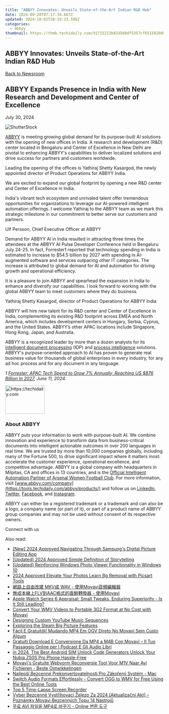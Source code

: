 ```yaml
---
title: "ABBYY Innovates: Unveils State-of-the-Art Indian R&D Hub"
date: 2024-09-28T07:17:34.667Z
updated: 2024-10-02T20:19:23.596Z
categories:
  - abbyy
thumbnail: https://thmb.techidaily.com/91715213b833560df5357cf6515828851bc7618f2025585b01b64f73f1ad8f14.jpg
---
```


## ABBYY Innovates: Unveils State-of-the-Art Indian R&D Hub

[Back to Newsroom](https://tools.techidaily.com/abbyy/products/)

## ABBYY Expands Presence in India with New Research and Development and Center of Excellence

July 30, 2024

![ShutterStock](https://content.abbyy.com/-/media/project/abbyy/abbyy/branchtemplates/shutterstock_1272462163_1296-x-729.jpg?h=729&iar=0&w=1296)

[ABBYY](https://tools.techidaily.com/abbyy/products/) is meeting growing global demand for its purpose-built AI solutions with the opening of new offices in India. A research and development (R&D) center located in Bengaluru and Center of Excellence in New Delhi are pivotal to enhancing ABBYY's capabilities to deliver localized solutions and drive success for partners and customers worldwide. 

Leading the opening of the offices is Yathiraj Shetty Kasargod, the newly appointed director of Product Operations for ABBYY India.

We are excited to expand our global footprint by opening a new R&D center and Center of Excellence in India.

India's vibrant tech ecosystem and unrivaled talent offer tremendous opportunities for organizations to leverage our AI-powered intelligent automation offerings. I welcome Yathiraj to the ABBYY team as we mark this strategic milestone in our commitment to better serve our customers and partners.

Ulf Persson, Chief Executive Officer at ABBYY

Demand for ABBYY AI in India resulted in attracting three times the attendees at the ABBYY AI Pulse Developer Conference held in Bengaluru July 24-25\. In fact, Forrester1 reported that technology spending in India is estimated to increase to $54.5 billion by 2027 with spending in AI-augmented software and services outpacing other IT categories. The increase is attributed to global demand for AI and automation for driving growth and operational efficiency. 

It is a pleasure to join ABBYY and spearhead the expansion in India to enhance and diversify our capabilities. I look forward to working with the global ABBYY team to meet customers where they do business.

Yathiraj Shetty Kasargod, director of Product Operations for ABBYY India

ABBYY will hire new talent for its R&D center and Center of Excellence in India, complementing its existing R&D footprint across EMEA and North America, which includes development centers in Hungary, Serbia, Cyprus, and the United States. ABBYY’s other APAC locations include Singapore, Hong Kong, Japan, and Australia.

ABBYY is a recognized leader by more than a dozen analysts for its [intelligent document processing](https://tools.techidaily.com/abbyy/products/) (IDP) and [process intelligence](https://tools.techidaily.com/abbyy/products/) solutions. ABBYY's purpose-oriented approach to AI has proven to generate real business value for thousands of global enterprises in every industry, for any ad hoc process and for any document in any language.

_1_ _[Forrester: APAC Tech Spend to Grow 7% Annually, Reaching US $876 Billion In 2027](https://www.forrester.com/press-newsroom/forrester-apac-tech-spend-forecast-2024/#:~:text=SINGAPORE%2C%20June%2011%2C%202024%20%E2%80%94,US%20%24876%20billion%20in%202027.#:~:text=SINGAPORE%2C%20June%2011%2C%202024%20%E2%80%94,US%20%24876%20billion%20in%202027.), June 11, 2024._ 

<!-- affiliate ads begin -->
<a href="https://aligracehair.sjv.io/c/5597632/2135365/19272" target="_top" id="2135365">
  <img src="//a.impactradius-go.com/display-ad/19272-2135365" border="0" alt="https://techidaily.com" width="125" height="90"/>
</a>
<img height="0" width="0" src="https://aligracehair.sjv.io/i/5597632/2135365/19272" style="position:absolute;visibility:hidden;" border="0" />
<!-- affiliate ads end -->

### About ABBYY

ABBYY puts your information to work with purpose-built AI. We combine innovation and experience to transform data from business-critical documents into intelligent actionable outcomes in over 200 languages in real time. We are trusted by more than 10,000 companies globally, including many of the Fortune 500, to drive significant impact where it matters most: accelerate the customer experience, operational excellence, and competitive advantage. ABBYY is a global company with headquarters in Milpitas, CA and offices in 13 countries, and is the [Official Intelligent Automation Partner of Arsenal Women Football Club](https://tools.techidaily.com/abbyy/products/). For more information, visit [www.abbyy.com/company](https://tools.techidaily.com/abbyy/products/) and follow us on [LinkedIn](https://www.linkedin.com/company/abbyy), [Twitter](https://twitter.com/ABBYY%5FSoftware), [Facebook](https://www.facebook.com/ABBYYsoft), and [Instagram](https://www.instagram.com/abbyyglobal/).

ABBYY can either be a registered trademark or a trademark and can also be a logo, a company name (or part of it), or part of a product name of ABBYY group companies and may not be used without consent of its respective owners.

Connect with us

<ins class="adsbygoogle"
     style="display:block"
     data-ad-format="autorelaxed"
     data-ad-client="ca-pub-7571918770474297"
     data-ad-slot="1223367746"></ins>

<ins class="adsbygoogle"
     style="display:block"
     data-ad-client="ca-pub-7571918770474297"
     data-ad-slot="8358498916"
     data-ad-format="auto"
     data-full-width-responsive="true"></ins>

<span class="atpl-alsoreadstyle">Also read:</span>
<div><ul>
<li><a href="https://fox-hovers.techidaily.com/new-2024-approved-navigating-through-samsungs-digital-picture-editing-app/"><u>[New] 2024 Approved Navigating Through Samsung's Digital Picture Editing App</u></a></li>
<li><a href="https://fox-friendly.techidaily.com/updated-2024-approved-simple-definition-of-storytelling/"><u>[Updated] 2024 Approved Simple Definition of Storytelling</u></a></li>
<li><a href="https://article-knowledge.techidaily.com/updated-reinforcing-windows-photo-viewer-functionality-in-windows-10/"><u>[Updated] Reinforcing Windows Photo Viewer Functionality in Windows 10</u></a></li>
<li><a href="https://article-posts.techidaily.com/2024-approved-elevate-your-photos-learn-bg-removal-with-picsart-tools/"><u>2024 Approved Elevate Your Photos Learn Bg Removal with Picsart Tools</u></a></li>
<li><a href="https://solve-marvelous.techidaily.com/1726226530662-mkv-wav-movavi/"><u>網路上自由改建 MKV成 WAV - 使用Movavi音頻編輯器</u></a></li>
<li><a href="https://solve-marvelous.techidaily.com/1726218787890-flvaac-movavi/"><u>無成本線上FLV到AAC格式的直鮮轉換器 - 使用Movavi</u></a></li>
<li><a href="https://buynow-marvelous.techidaily.com/apple-watch-series-6-appraisal-small-tweaks-enduring-superiority-is-it-still-leading/"><u>Apple Watch Series 6 Appraisal: Small Tweaks, Enduring Superiority - Is It Still Leading?</u></a></li>
<li><a href="https://some-approaches.techidaily.com/convert-your-wmv-videos-to-portable-3g2-format-at-no-cost-with-movavi/"><u>Convert Your WMV Videos to Portable 3G2 Format at No Cost with Movavi</u></a></li>
<li><a href="https://youtube-clips.techidaily.com/designing-custom-youtube-music-sequences/"><u>Designing Custom YouTube Music Sequences</u></a></li>
<li><a href="https://games-able.techidaily.com/exploring-the-steam-big-picture-features/"><u>Exploring the Steam Big Picture Features</u></a></li>
<li><a href="https://solve-marvelous.techidaily.com/facil-e-gratuit-mudando-mp4-em-ogv-direto-no-movavi-sem-custo-algum/"><u>Fácil E Gratuit@! Mudando MP4 Em OGV Direto No Movavi Sem Custo Algum</u></a></li>
<li><a href="https://solve-marvelous.techidaily.com/gratuiti-download-e-conversione-da-mp4-a-m4b-con-movavi-il-tuo-passaggio-online-per-i-podcast-e-gli-audio-libri/"><u>Gratuiti Download E Conversione Da MP4 a M4B Con Movavi – Il Tuo Passaggio Online per I Podcast E Gli Audio Libri</u></a></li>
<li><a href="https://sim-unlock.techidaily.com/in-2024-the-best-android-sim-unlock-code-generators-unlock-your-nubia-z50s-pro-phone-hassle-free-by-drfone-android/"><u>In 2024, The Best Android SIM Unlock Code Generators Unlock Your Nubia Z50S Pro Phone Hassle-Free</u></a></li>
<li><a href="https://solve-marvelous.techidaily.com/movavis-gratuite-webvorm-reconversie-tool-voor-m1v-naar-avi-fichieren-beste-ontwikkelingen/"><u>Movavi's Gratuite Webvorm Reconversie Tool Voor M1V Naar Avi Fichieren - Beste Ontwikkelingen</u></a></li>
<li><a href="https://solve-marvelous.techidaily.com/najlepsi-bezcenne-prekonvertovatelnosti-pro-zakoreny-system-mac/"><u>Najlepší Bezcenné Prekonvertovatelnosti Pro Zákořený Systém - Mac</u></a></li>
<li><a href="https://solve-marvelous.techidaily.com/switch-audio-formats-effortlessly-convert-ogg-to-wmv-for-free-using-the-best-online-tools/"><u>Switch Audio Formats Effortlessly - Convert OGG to WMV for Free Using the Best Online Tools</u></a></li>
<li><a href="https://desktop-recording.techidaily.com/top-5-time-lapse-screen-recorder/"><u>Top 5 Time-Lapse Screen Recorder</u></a></li>
<li><a href="https://solve-marvelous.techidaily.com/vyber-bezcenne-vystrihovaci-zelezo-za-2024-aktualizacni-akt-poznamky-movavi-bezcennych-topu-14-nastroju/"><u>Vyber Bezcenné Vystřihovací Železo Za 2024 [Aktualizační Akt] – Poznámky Movavi Bezcenných Topu 14 Nástrojů</u></a></li>
<li><a href="https://solve-marvelous.techidaily.com/avi-mp4-online/"><u>무료 AVI 파일을 MP4로 바꾸기 - Online 변환 도구</u></a></li>
</ul></div>

